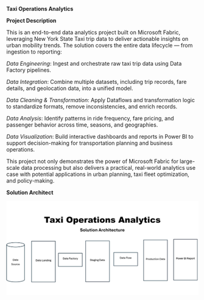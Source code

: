 **Taxi Operations Analytics**

**Project Description**

This is an end-to-end data analytics project built on Microsoft Fabric, leveraging New York State Taxi trip data to deliver actionable insights on urban mobility trends. The solution covers the entire data lifecycle — from ingestion to reporting:

*Data Engineering*: Ingest and orchestrate raw taxi trip data using Data Factory pipelines.

*Data Integration*: Combine multiple datasets, including trip records, fare details, and geolocation data, into a unified model.

*Data Cleaning & Transformation*: Apply Dataflows and transformation logic to standardize formats, remove inconsistencies, and enrich records.

*Data Analysis*: Identify patterns in ride frequency, fare pricing, and passenger behavior across time, seasons, and geographies.

*Data Visualization*: Build interactive dashboards and reports in Power BI to support decision-making for transportation planning and business operations.

This project not only demonstrates the power of Microsoft Fabric for large-scale data processing but also delivers a practical, real-world analytics use case with potential applications in urban planning, taxi fleet optimization, and policy-making.

**Solution Architect**

![Solution Architecture](https://github.com/naveen12334/Taxi-Operations-Analytics/raw/main/Architect/Architect.png)
